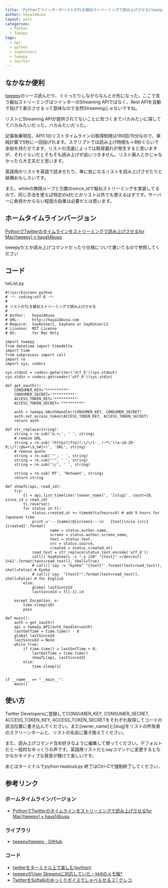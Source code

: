 ```yaml
---
title: 'PythonでツイッターのリストのTLを擬似ストリーミングで読み上げさせる[tweepy]'
author: haya14busa
layout: post
categories:
  - Python
  - Tweepy
tags:
  - api
  - python
  - saykotoeri
  - tweepy
  - twitter
---
```

## なかなか便利

[tweepy][1]のソース読んだり、ぐぐったりしながらなんとか形になった。ここで言う擬似ストリーミングはツイッターのStreaming APIではなく、Rest APIを自動で投げて表示させるって意味なので全然Streamingじゃないですね。

リストにStreaming APIが提供されてないことに気づくまでバカみたいに探しててバカみたいだった。バカみたいだった。

記事執筆現在、API1.1のリストタイムラインの取得制限は180回/15分なので、単純計算で5秒に一回投げれます。スクリプトでは読み上げ時間も＋8秒ぐらいで余裕を持たせてます。リストの流速によっては取得漏れが発生すると思いますが、それぐらいだとそもそも読み上げが追いつきません。リスト廃人とかじゃなかったら大丈夫だと思います。

英語用のリストを英語で読ませたり、単に気になるリストを読み上げさせたりと結構おもしろいです。

また、whileの無限ループと引数のsince_idで擬似ストリーミングを実装してるので、同じ手法を使えば特定のidだとかリスト以外でも使えるはずです。サーバーに負担かからない程度の自重は必要だとは思います。

## ホームタイムラインバージョン

[PythonでTwitterのタイムラインをストリーミングで読み上げさせるfor Mac[tweepy] « haya14busa][2]

tweepyだとか読み上げコマンドだったり仕様について書いてるので参照してください

## コード

twList.py

    #!/usr/bin/env python
    # -*- coding:utf-8 -*-
    #
    # リストのTLを擬似ストリーミングで読み上げさせる
    # 
    # Author:   haya14busa
    # URL:      http://haya14busa.com
    # Require:  SayKotoeri, Saykana or SayKotoeri2
    # License:  MIT License
    # OS:       for Mac Only
    
    import tweepy
    from datetime import timedelta
    import time
    from subprocess import call
    import re
    import sys, codecs
    
    sys.stdout = codecs.getwriter('utf_8')(sys.stdout)
    sys.stdin = codecs.getreader('utf_8')(sys.stdin)
    
    def get_oauth():
        CONSUMER_KEY='**********'
        CONSUMER_SECRET='**********'
        ACCESS_TOKEN_KEY='**********'
        ACCESS_TOKEN_SECRET='**********'
         
        auth = tweepy.OAuthHandler(CONSUMER_KEY, CONSUMER_SECRET)
        auth.set_access_token(ACCESS_TOKEN_KEY, ACCESS_TOKEN_SECRET)
        return auth
    
    def str_replace(string):
        string = re.sub('&.+;', ' ', string)
        # remove URL
        string = re.sub('(https?|ftp)(:\/\/[-_.!~*\'()a-zA-Z0-9;\/?:\@&=+\$,%#]+)', 'URL', string)
        # remove quote
        string = re.sub('"', ' ', string)
        string = re.sub("'", ' ', string)
        string = re.sub('\/', ' ', string)
    
        string = re.sub('RT', 'Retweet', string)
        return string
      
    def showTL(api, read_id):
        try:
            tl = api.list_timeline('[owner_name]', '[slug]', count=10, since_id = read_id)
            tl.reverse()
            for status in tl:
                status.created_at += timedelta(hours=9) # add 9 hours for Japanese time
                print u'---{name}/@{screen}---\n   {text}\nvia {src} {created}'.format(
                        name = status.author.name,
                        screen = status.author.screen_name,
                        text = status.text,
                        src = status.source,
                        created = status.created_at)
                read_text = str_replace(status.text.encode('utf_8'))
                call(['SayKotoeri -s "-s 120" "{text}" >/dev/null 2>&1'.format(text=read_text)], shell=True)
                # call(['say -v "kyoko" "{text}"'.format(text=read_text)], shell=False) # Kyoko
                # call(['say  "{text}"'.format(text=read_text)], shell=False) # for English
            else:
                global lastSinceId
                lastSinceId = tl[-1].id
                
        except Exception, e:
            time.sleep(10)
            pass
    
    def main():
        auth = get_oauth()
        api = tweepy.API(auth_handler=auth)
        lastGetTime = time.time() - 8
        global lastSinceId
        lastSinceId = None
        while True:
            if time.time() > lastGetTime + 8:
                lastGetTime = time.time()
                showTL(api, lastSinceId)
            else:
                time.sleep(1)
    
     
    if __name__ == "__main__":
        main()
    

## 使い方

Twitter Developersに登録してCONSUMER\_KEY, CONSUMER\_SECRET, ACCESS\_TOKEN\_KEY, ACCESS\_TOKEN\_SECRETをそれぞれ取得してコードの該当位置に書き込んでください。また[owner_name]と[slug]をリストの所有者のスクリーンネームと、リストの名前に置き換えてください。

また、読み上げコマンド含め好きなように編集して使ってください。デフォルトだと一般的なゆっくりの声です。英語用リストだとsayコマンドに変更するとなかなかネイティブな発音が聴けて楽しいです。

あとはターミナルでpython twaloud.py 終了はCtrl-Cで強制終了してください。

## 参考リンク

### ホームタイムラインバージョン

*   [PythonでTwitterのタイムラインをストリーミングで読み上げさせるfor Mac[tweepy] « haya14busa][2]

### ライブラリ

*   [tweepy/tweepy · GitHub][3]

### コード

*   [twitterをターミナル上で楽しむ(python)][4]
*   [tweepyがUser Streamsに対応していた &#8211; kk6のメモ帳*][5]
*   [TwitterをSoftalkのゆっくりボイスでしゃべらせる 2 | クレコ][6]

 [1]: (https://github.com/tweepy/tweepy)
 [2]: http://haya14busa.com/tweepy-read-aloud-tl/
 [3]: https://github.com/tweepy/tweepy
 [4]: http://www.nari64.com/?p=200
 [5]: http://kk6.hateblo.jp/entry/20110817/1313564125
 [6]: http://creco.net/2009/07/17/softalk_twitter_to_bring_out_slowly_in_a_voice_of/
